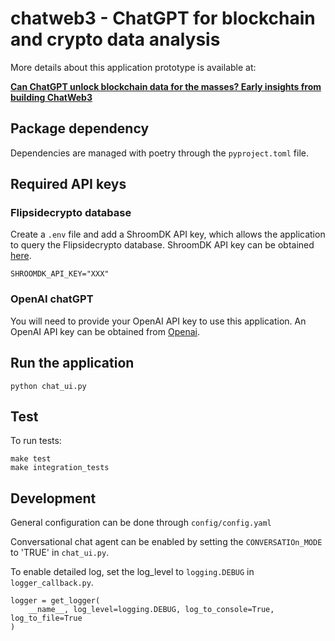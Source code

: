 # chatweb3 - ChatGPT for blockchain and crypto data analysis

More details about this application prototype is available at: 

**[Can ChatGPT unlock blockchain data for the masses? Early insights from building ChatWeb3](https://www.inweb3.com/chatcrypto-chatgpt-for-blockchain-data/)**

## Package dependency

Dependencies are managed with poetry through the `pyproject.toml` file.

## Required API keys

### Flipsidecrypto database

Create a `.env` file and add a ShroomDK API key, which allows the application to query the Flipsidecrypto database. ShroomDK API key can be obtained [here](https://sdk.flipsidecrypto.xyz/shroomdk).

```
SHROOMDK_API_KEY="XXX"
```

### OpenAI chatGPT

You will need to provide your OpenAI API key to use this application. An OpenAI API key can be obtained from [Openai](https://platform.openai.com/account/api-keys). 

## Run the application

```
python chat_ui.py 
```

## Test

To run tests:

```
make test
make integration_tests
```

## Development

General configuration can be done through `config/config.yaml`

Conversational chat agent can be enabled by setting the `CONVERSATIOn_MODE` to 'TRUE' in `chat_ui.py`.

To enable detailed log, set the log_level to `logging.DEBUG` in `logger_callback.py`.

```
logger = get_logger(
    __name__, log_level=logging.DEBUG, log_to_console=True, log_to_file=True
)
```
